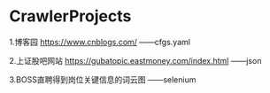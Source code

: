# CrawlerProjects

1.博客园 https://www.cnblogs.com/ ——cfgs.yaml

2.上证股吧网站 https://gubatopic.eastmoney.com/index.html ——json

3.BOSS直聘得到岗位关键信息的词云图  ——selenium